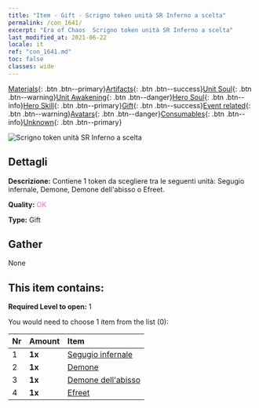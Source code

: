 ```yaml
---
title: "Item - Gift - Scrigno token unità SR Inferno a scelta"
permalink: /con_1641/
excerpt: "Era of Chaos  Scrigno token unità SR Inferno a scelta"
last_modified_at: 2021-06-22
locale: it
ref: "con_1641.md"
toc: false
classes: wide
---
```

 [Materials](/ItemsIT/){: .btn .btn--primary}[Artifacts](/ItemsIT/Artifacts/){: .btn .btn--success}[Unit Soul](/ItemsIT/UnitSoul/){: .btn .btn--warning}[Unit Awakening](/ItemsIT/UnitAwakening/){: .btn .btn--danger}[Hero Soul](/ItemsIT/HeroSoul/){: .btn .btn--info}[Hero Skill](/ItemsIT/HeroSkill/){: .btn .btn--primary}[Gift](/ItemsIT/Gift/){: .btn .btn--success}[Event related](/ItemsIT/Events/){: .btn .btn--warning}[Avatars](/ItemsIT/Avatars/){: .btn .btn--danger}[Consumables](/ItemsIT/Consumables/){: .btn .btn--info}[Unknown](/ItemsIT/Unknown/){: .btn .btn--primary}

 ![Scrigno token unità SR Inferno a scelta](/images/t/i_907257.png)

## Dettagli
 **Descrizione:** Contiene 1 token da scegliere tra le seguenti unità: Segugio infernale, Demone, Demone dell'abisso o Efreet.

 **Quality:** <span style="color: #DA70D6">OK</span>

 **Type:** Gift

## Gather

  None

## This item contains:

 **Required Level to open:** 1

 You would need to choose 1 item from the list (0):

  | Nr | Amount |     Item    |
  |:---|:-------|:------------|
  | 1 |  **1x** | [Segugio infernale](/ItemsIT/unt_228/) |  | 
  | 2 |  **1x** | [Demone](/ItemsIT/unt_229/) |  | 
  | 3 |  **1x** | [Demone dell'abisso](/ItemsIT/unt_230/) |  | 
  | 4 |  **1x** | [Efreet](/ItemsIT/unt_231/) |  | 
